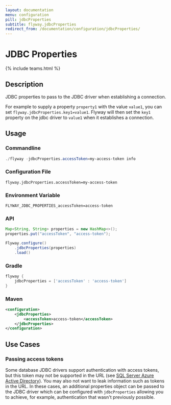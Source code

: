 ```yaml
---
layout: documentation
menu: configuration
pill: jdbcProperties
subtitle: flyway.jdbcProperties
redirect_from: /documentation/configuration/jdbcProperties/
---
```


# JDBC Properties
{% include teams.html %}

## Description
JDBC properties to pass to the JDBC driver when establishing a connection.

For example to supply a property `property1` with the value `value1`, you can set `flyway.jdbcProperties.key1=value1`. Flyway will then set the `key1` property on the jdbc driver to `value1` when it establishes a connection.

## Usage

### Commandline
```powershell
./flyway -jdbcProperties.accessToken=my-access-token info
```

### Configuration File
```properties
flyway.jdbcProperties.accessToken=my-access-token
```

### Environment Variable
```properties
FLYWAY_JDBC_PROPERTIES_accessToken=access-token
```

### API
```java
Map<String, String> properties = new HashMap<>();
properties.put("accessToken", "access-token");

Flyway.configure()
    .jdbcProperties(properties)
    .load()
```

### Gradle
```groovy
flyway {
    jdbcProperties = ['accessToken' : 'access-token']
}
```

### Maven
```xml
<configuration>
    <jdbcProperties>
        <accessToken>access-token</accessToken>
    </jdbcProperties>
</configuration>
```

## Use Cases

### Passing access tokens

Some database JDBC drivers support authentication with access tokens, but this token may not be supported in the URL (see [SQL Server Azure Active Directory](/documentation/database/sqlserver#azure-active-directory)). You may also not want to leak information such as tokens in the URL. In these cases, an additional properties object can be passed to the JDBC driver which can be configured with `jdbcProperties` allowing you to achieve, for example, authentication that wasn't previously possible.
